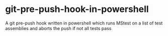 # git-pre-push-hook-in-powershell
A git pre-push hook written in powershell which runs MStest on a list of test assemblies and aborts the push if not all tests pass

